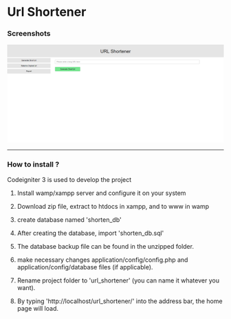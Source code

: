# Url Shortener

### Screenshots

![url-shortener](img/scrnsht.png)

---

### How to install ?

Codeigniter 3 is used to develop the project

1. Install wamp/xampp server and configure it on your system

2. Download zip file, extract to htdocs in xampp, and to www in wamp

3. create database named 'shorten_db'

4. After creating the database, import 'shorten_db.sql'

5. The database backup file can be found in the unzipped folder.

6. make necessary changes application/config/config.php and application/config/database files (if applicable).

7. Rename project folder to 'url_shortener' (you can name it whatever you want).

8. By typing 'http://localhost/url_shortener/' into the address bar, the home page will load.
